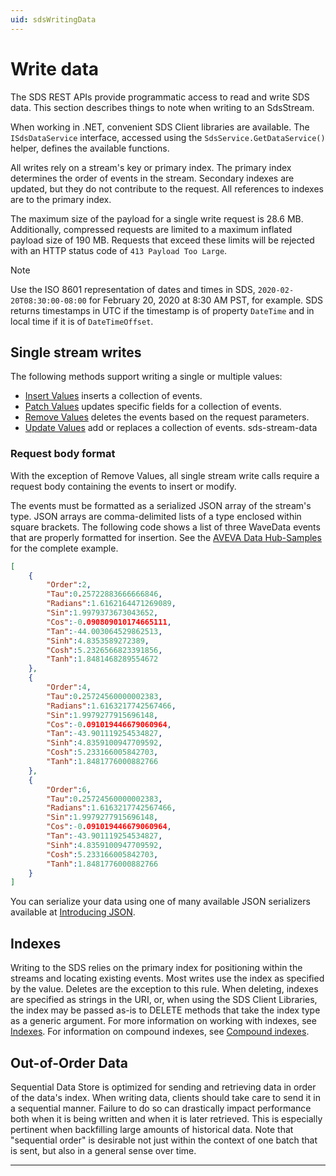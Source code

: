 ```yaml
---
uid: sdsWritingData
---
```


# Write data

The SDS REST APIs provide programmatic access to read and write SDS data. This section describes 
things to note when writing to an SdsStream.

When working in .NET, convenient SDS Client libraries are available. The `ISdsDataService` interface, accessed using the
``SdsService.GetDataService()`` helper, defines the available functions.

All writes rely on a stream's key or primary index. The primary index determines the order of events in the stream. Secondary indexes are updated, but they do not contribute 
to the request. All references to indexes are to the primary index.

The maximum size of the payload for a single write request is 28.6 MB. Additionally, compressed requests are limited to a maximum inflated payload size of 190 MB. Requests that exceed these limits will be rejected with an HTTP status code of `413 Payload Too Large`.

> [!NOTE]
> Use the ISO 8601 representation of dates and times in SDS, `2020-02-20T08:30:00-08:00` for February 20, 2020 at 8:30 AM PST, for example.
SDS returns timestamps in UTC if the timestamp is of property `DateTime` and in local time if it is of `DateTimeOffset`. 

## Single stream writes   

The following methods support writing a single or multiple values:
* [Insert Values](xref:sds-stream-data#insert-values) inserts a collection of events.
* [Patch Values](xref:sds-stream-data#patch-values) updates specific fields for a collection of events.
* [Remove Values](xref:sds-stream-data#remove-values) deletes the events based on the request parameters.
* [Update Values](xref:sds-stream-data#update-values) add or replaces a collection of events.
sds-stream-data
<!--removing per Chris' feedback
The base URI for writing SDS data to a single stream is:
 ```text
      api/v1/Tenants/{tenantId}/Namespaces/{namespaceId}/Streams/{streamId}/Data  
 ```

### Parameters
``string tenantId``  
The tenant identifier  

``string namespaceId``  
The namespace identifier  

``string streamId``  
The stream identifier  
-->
### Request body format
With the exception of Remove Values, all single stream write calls require a request body containing the events to insert or modify.

The events must be formatted as a serialized JSON array of the stream's type. JSON arrays are comma-delimited lists of a type enclosed within square brackets. The following code shows a list of three WaveData events that are properly formatted for insertion. See the [AVEVA Data Hub-Samples](https://github.com/osisoft/OSI-Samples-ADH) for the complete example.

```json
[
    {
        "Order":2,
        "Tau":0.25722883666666846,
        "Radians":1.6162164471269089,
        "Sin":1.9979373673043652,
        "Cos":-0.090809010174665111,
        "Tan":-44.003064529862513,
        "Sinh":4.8353589272389,
        "Cosh":5.2326566823391856,
        "Tanh":1.8481468289554672
    }, 
    {
        "Order":4,
        "Tau":0.25724560000002383,
        "Radians":1.6163217742567466,
        "Sin":1.9979277915696148,
        "Cos":-0.091019446679060964,
        "Tan":-43.901119254534827,
        "Sinh":4.8359100947709592,
        "Cosh":5.233166005842703,
        "Tanh":1.8481776000882766
    }, 
    {
        "Order":6,
        "Tau":0.25724560000002383,
        "Radians":1.6163217742567466,
        "Sin":1.9979277915696148,
        "Cos":-0.091019446679060964,
        "Tan":-43.901119254534827,
        "Sinh":4.8359100947709592,
        "Cosh":5.233166005842703,
        "Tanh":1.8481776000882766
    }
]
```

You can serialize your data using one of many available JSON serializers available at [Introducing JSON](http://json.org/index.html). 

## Indexes
Writing to the SDS relies on the primary index for positioning within the streams and locating existing events. 
Most writes use the index as specified by the value. Deletes are the exception to this rule. When deleting, 
indexes are specified as strings in the URI, or, when using the SDS Client Libraries, the index may be 
passed as-is to DELETE methods that take the index type as a generic argument. For more information on working 
with indexes, see [Indexes](xref:sdsIndexes). For information on compound indexes, see [Compound indexes](xref:sdsIndexes#compound-indexes).

## Out-of-Order Data
Sequential Data Store is optimized for sending and retrieving data in order of the data's index. When writing data, clients should take care to send it in a sequential manner. Failure to do so can drastically impact performance both when it is being written and when it is later retrieved. This is especially pertinent when backfilling large amounts of historical data. Note that "sequential order" is desirable not just within the context of one batch that is sent, but also in a general sense over time.

***********************

